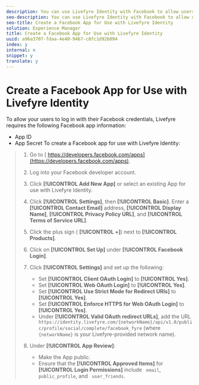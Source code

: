 ```yaml
---
description: You can use Livefyre Identity with Facebook to allow users to use their Facebook logins to interact with Apps on your site.
seo-description: You can use Livefyre Identity with Facebook to allow users to use their Facebook logins to interact with Apps on your site.
seo-title: Create a Facebook App for Use with Livefyre Identity
solution: Experience Manager
title: Create a Facebook App for Use with Livefyre Identity
uuid: a96a3707-fdaa-4e40-9467-c8fc1d926094
index: y
internal: n
snippet: y
translate: y
---
```


# Create a Facebook App for Use with Livefyre Identity

To allow your users to log in with their Facebook credentials, Livefyre requires the following Facebook app information:

* App ID
* App Secret
To create a Facebook app for use with Livefyre Identity:

>1. Go to [ https://developers.facebook.com/apps](https://developers.facebook.com/apps).
>1. Log into your Facebook developer account.
>1. Click **[!UICONTROL  Add New App]** or select an existing App for use with Livefyre Identity.
>1. Click **[!UICONTROL  Settings]**, then **[!UICONTROL  Basic]**. Enter a **[!UICONTROL  Contact Email]** address, **[!UICONTROL  Display Name]**, **[!UICONTROL  Privacy Policy URL]**, and **[!UICONTROL  Terms of Service URL]**.
>1. Click the plus sign ( **[!UICONTROL  +]**) next to **[!UICONTROL  Products]**.
>1. Click on **[!UICONTROL  Set Up]** under **[!UICONTROL  Facebook Login]**.
>1. Click **[!UICONTROL  Settings]** and set up the following:
>    
>    * Set **[!UICONTROL  Client OAuth Login]** to **[!UICONTROL  Yes]**.
>    * Set **[!UICONTROL  Web OAuth Login]** to **[!UICONTROL  Yes]**.
>    * Set **[!UICONTROL  Use Strict Mode for Redirect URIs]** to **[!UICONTROL  Yes]**.
>    * Set **[!UICONTROL  Enforce HTTPS for Web OAuth Login]** to **[!UICONTROL  Yes]**.
>    * Under **[!UICONTROL  Valid OAuth redirect URLs]**, add the URL ` https://identity.livefyre.com/{networkName}/api/v1.0/public/profile/social/complete/facebook_fyre` (where ` {networkName}` is your Livefyre-provided network name).
>    
>1. Under **[!UICONTROL  App Review]**:
>    
>    * Make the App public.
>    * Ensure that the **[!UICONTROL  Approved Items]** for **[!UICONTROL  Login Permissions]** include ` email`, ` public_profile`, and ` user_friends`.
>    
